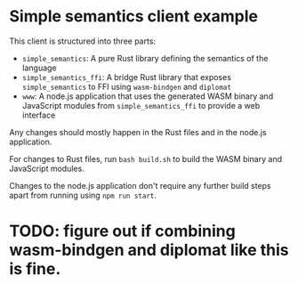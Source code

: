 # Simple semantics client example

This client is structured into three parts:
- `simple_semantics`: A pure Rust library defining the semantics of the language
- `simple_semantics_ffi`: A bridge Rust library that exposes `simple_semantics` to FFI using `wasm-bindgen` and `diplomat`
- `www`: A node.js application that uses the generated WASM binary and JavaScript modules from `simple_semantics_ffi` to provide a web interface

Any changes should mostly happen in the Rust files and in the node.js application.

For changes to Rust files, run `bash build.sh` to build the WASM binary and JavaScript modules.

Changes to the node.js application don't require any further build steps apart from running using `npm run start`.

# TODO: figure out if combining wasm-bindgen and diplomat like this is fine.